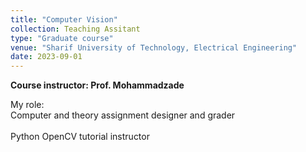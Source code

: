 ```yaml
---
title: "Computer Vision"
collection: Teaching Assitant
type: "Graduate course"
venue: "Sharif University of Technology, Electrical Engineering"
date: 2023-09-01
---
```


<b>Course instructor: Prof. Mohammadzade</b>

My role:
<br>Computer and theory assignment designer and grader</br>
<br>Python OpenCV tutorial instructor</br>

